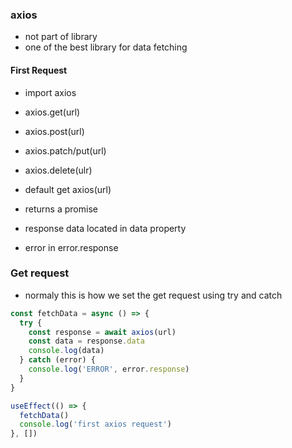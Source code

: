 ### axios

- not part of library
- one of the best library for data fetching

#### First Request

- import axios

- axios.get(url)
- axios.post(url)
- axios.patch/put(url)
- axios.delete(ulr)

- default get axios(url)

- returns a promise
- response data located in data property
- error in error.response

### Get request

- normaly this is how we set the get request using try and catch

```js
const fetchData = async () => {
  try {
    const response = await axios(url)
    const data = response.data
    console.log(data)
  } catch (error) {
    console.log('ERROR', error.response)
  }
}

useEffect(() => {
  fetchData()
  console.log('first axios request')
}, [])
```
